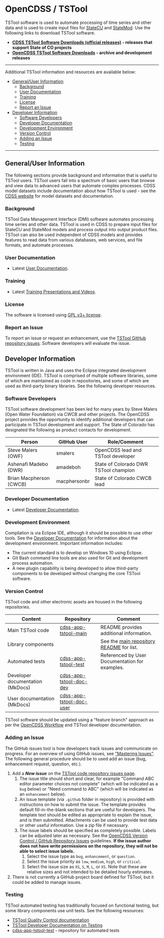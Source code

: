 # OpenCDSS / TSTool #

TSTool software is used to automate processing of time series and other data
and is used to create input files for
[StateCU](http://opencdss.state.co.us/opencdss/statecu/statecu/) and
[StateMod](http://opencdss.state.co.us/opencdss/statemod/statemod/).
Use the following links to download TSTool software.

* **[CDSS TSTool Software Downloads (official releases)](https://cdss.colorado.gov/software/tstool) - releases that support State of CO projects**
* **[OpenCDSS TSTool Software Downloads](http://opencdss.state.co.us/tstool/) - archive and development releases**

--------------

Additional TSTool information and resources are available below:

* [General/User Information](#generaluser-information)
	+ [Background](#background)
	+ [User Documentation](#user-documentation)
	+ [Training](#training)
	+ [License](#license)
	+ [Report an Issue](#report-an-issue)
* [Developer Information](#developer-information)
	+ [Software Developers](#software-developers)
	+ [Developer Documentation](#developer-documentation)
	+ [Development Environment](#development-environment)
	+ [Version Control](#version-control)
	+ [Adding an Issue](#adding-an-issue)
	+ [Testing](#testing)

------------------

## General/User Information  ##

The following sections provide background and information that is useful to TSTool users.
TSTool users fall into a spectrum of basic users that browse and view data to advanced users that automate complex processes.
CDSS model datasets include documentation about how TSTool is used - see the
[CDSS website](https://cdss.colorado.gov/) for model datasets and documentation.

### Background ###

TSTool Data Management Interface (DMI) software automates processing time series and other data.
TSTool is used in CDSS to prepare input files for StateCU and StateMod models
and process output into output product files.
TSTool can also be used independent of CDSS models and provides features to read data from
various databases, web services, and file formats, and automate processes.

### User Documentation ###

* Latest [User Documentation](http://opencdss.state.co.us/tstool/latest/doc-user/).

### Training ###

* Latest [Training Presentations and Videos](http://opencdss.state.co.us/tstool/latest/training-user/).

### License ###

The software is licensed using [GPL v3+ license](https://github.com/OpenCDSS/cdss-app-tstool-main/blob/master/LICENSE.md).

### Report an Issue ###

To report an issue or request an enhancement,
use the [TSTool GitHub repository issues](https://github.com/OpenCDSS/cdss-app-tstool-main/issues).
Software developers will evaluate the issue.

## Developer Information ##

TSTool is written in Java and uses the Eclipse integrated development environment (IDE).
TSTool is comprised of multiple software libraries, some of which are maintained as code in repositories,
and some of which are used as third-party binary libraries.
See the following developer resources.

### Software Developers ###

TSTool software development has been led for many years by Steve Malers (Open Water Foundation) via CWCB and other projects.
The OpenCDSS project provides the opportunity to identify additional developers that can
participate in TSTool development and support.
The State of Colorado has designated the following as product contacts for development.

|**Person**             |**GitHub User**|**Role/Comment**|
|-----------------------|---------------|--------------------------------------------------------------------------------|
|Steve Malers (OWF)     |smalers        |OpenCDSS lead and TSTool developer                                              | 
|Ashenafi Madebo (DWR)  |amadeboh       |State of Colorado DWR TSTool champion                                           |
|Brian Macpherson (CWCB)|macphersonbr   |State of Colorado CWCB lead                                                     |

### Developer Documentation ###

* Latest [Developer Documentation](http://opencdss.state.co.us/tstool/latest/doc-dev/).

### Development Environment ###

Compilation is via Eclipse IDE, although it should be possible to use other tools.
See the [Developer Documentation](http://opencdss.state.co.us/tstool/latest/doc-dev/)
for information about the development environment.
Important information includes:

* The current standard is to develop on Windows 10 using Eclipse.
* Git Bash command line tools are also used for Git and development process automation.
* A new plugin capability is being developed to allow third-party components to be developed
without changing the core TSTool software.

### Version Control ###

TSTool code and other electronic assets are housed in the following repositories.

|**Content**                     |**Repository**|**Comment**|
|--------------------------------|--------------|-----------|
|Main TSTool code                |[cdss-app-tstool-main](https://github.com/OpenCDSS/cdss-app-tstool-main)|README provides additional information.|
|Library components              ||See the [main repository README](https://github.com/OpenCDSS/cdss-app-tstool-main) for list.|
|Automated tests                 |[cdss-app-tstool-test](https://github.com/OpenCDSS/cdss-app-tstool-test)|Referenced by User Documentation for examples.|
|Developer documentation (MkDocs)|[cdss-app-tstool-doc-dev](https://github.com/OpenCDSS/cdss-app-tstool-doc-dev)||
|User documentation (MkDocs)     |[cdss-app-tstool-doc-user](https://github.com/OpenCDSS/cdss-app-tstool-doc-user)||

TSTool software should be updated using a "feature branch" approach as per the [OpenCDSS Workflow](workflow.md)
and TSTool developer documentation.

### Adding an Issue ###

The GitHub issues tool is how developers track issues and communicate on progress.
For an overview of using GitHub issues, see ["Mastering Issues"](https://guides.github.com/features/issues/).
The following general procedure should be to used add an issue (bug, enhancement request, question, etc.).

1. Add a ***New issue*** on the [TSTool code repository issues page](https://github.com/OpenCDSS/cdss-app-tstool-main/issues).
	1. The issue title should short and clear, for example "Command ABC editor parameter choices not complete"
	(which will be indicated as a `bug` below) or
	"Need command to ABC" (which will be indicated as an `enhancement` below).
	2. An issue template (via `.github` folder in repository) is provided with instructions on how to submit the issue.
	The template provides default fill-in-the-blank sections that are useful for developers.
	The template text should be edited as appropriate to explain the issue, and is then submitted.
	Attachments can be used to provide test data or other useful information.  Use a zip file if necessary.
	3. The issue labels should be specified as completely possible.
	Labels can be adjusted later as necessary.
	See the [OpenCDSS Version Control / GitHub Repository Issues](version-control.md#github-repository-issues) guidelines.
	**If the issue author does not have write permissions on the repository, they will not be able to select issue labels.**
		1. Select the issue type as `bug`, `enhancement`, or `question`.
		2. Select the issue priority as `low`, `medium`, `high`, or `critical`.
		3. Select the issue size as `XS`, `S`, `M`, `L`, or `XS`.
		Note that these are relative sizes and not intended to be detailed hourly estimates.
2. There is not currently a GitHub project board defined for TSTool, but it could be added to manage issues.

### Testing ###

TSTool automated testing has traditionally focused on functional testing, but some library components
use unit tests.  See the following resources:

* [TSTool Quality Control documentation](http://opencdss.state.co.us/tstool/latest/doc-user/quality-control/quality-control/)
* [TSTool Developer Documentation on Testing](http://opencdss.state.co.us/tstool/latest/doc-dev/dev-tasks/testing/testing/)
* [cdss-app-tstool-test](https://github.com/OpenCDSS/cdss-app-tstool-test) - repository for automated tests

